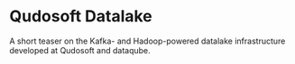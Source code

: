 # Qudosoft Datalake
A short teaser on the Kafka- and Hadoop-powered datalake infrastructure developed at Qudosoft and dataqube.
